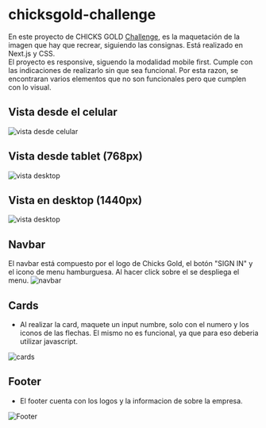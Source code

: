 # chicksgold-challenge

En este proyecto de CHICKS GOLD [Challenge](https://chicksgold-challenge.vercel.app/), es la maquetación de la imagen que hay que recrear, siguiendo las consignas.
Está realizado en Next.js y CSS.  
El proyecto es responsive, siguendo la modalidad mobile first.
Cumple con las indicaciones de realizarlo sin que sea funcional. Por esta razon, se encontraran varios elementos que no son funcionales pero que cumplen con lo visual.

## Vista desde el celular
![vista desde celular](assets/vista-celular.PNG)

## Vista desde tablet (768px) 
![vista desktop](assets/vista-tablet.PNG)

## Vista en desktop (1440px) 
![vista desktop](assets/vista1440px.PNG)

## Navbar 
El navbar está compuesto por el logo de Chicks Gold, el botón "SIGN IN" y el icono de menu hamburguesa. Al hacer click sobre el se despliega el menu.
![navbar](assets/menu-responsive.PNG)

## Cards

* Al realizar la card, maquete un input numbre, solo con el numero y los iconos de las flechas. El mismo no es funcional, ya que para eso deberia utilizar javascript. 

![cards](assets/cards-de-producto.PNG)

## Footer

* El footer cuenta con los logos y la informacion de sobre la empresa. 

![Footer](assets/footer.PNG)




